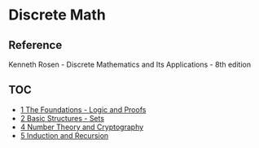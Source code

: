 # Discrete Math

## Reference

Kenneth Rosen - Discrete Mathematics and Its Applications - 8th edition

## TOC
- [1 The Foundations - Logic and Proofs](1%20The%20Foundations%20-%20Logic%20and%20Proofs.md)
- [2 Basic Structures - Sets](2%20Basic%20Structures%20-%20Sets.md)
- [4 Number Theory and Cryptography](4%20Number%20Theory%20and%20Cryptography.md)
- [5 Induction and Recursion](5%20Induction%20and%20Recursion.md)